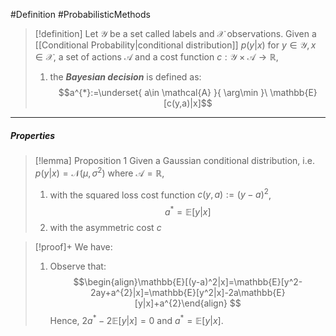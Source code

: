 #Definition #ProbabilisticMethods 

> [!definition]
> Let $\mathcal{Y}$ be a set called labels and $\mathcal{X}$ observations. Given a [[Conditional Probability|conditional distribution]] $p(y|x)$ for $y\in \mathcal{Y},x\in \mathcal{X}$, a set of actions $\mathcal{A}$ and a cost function $c:\mathcal{Y}\times \mathcal{A}\to \mathbb{R}$,
> 1. the ***Bayesian decision*** is defined as:$$a^{*}:=\underset{ a\in \mathcal{A} }{ \arg\min }\  \mathbb{E}[c(y,a)|x]$$
---
##### Properties
> [!lemma] Proposition 1
> Given a Gaussian conditional distribution, i.e. $p(y|x)=\mathcal{N}(\mu,\sigma^{2})$ where $\mathcal{A}=\mathbb{R}$,
> 1. with the squared loss cost function $c(y,a):=(y-a)^{2}$, $$a^{*}=\mathbb{E}[y|x]$$
> 2. with the asymmetric cost $c$

> [!proof]+
> We have:
> 1. Observe that: $$\begin{align}\mathbb{E}[(y-a)^2|x]=\mathbb{E}[y^2-2ay+a^{2}|x]=\mathbb{E}[y^2|x]-2a\mathbb{E}[y|x]+a^{2}\end{align} $$Hence, $2a^{*}-2\mathbb{E}[y|x]=0$ and $a^{*}=\mathbb{E}[y|x]$.